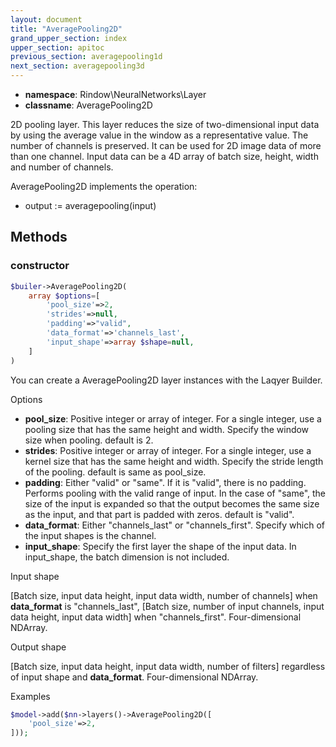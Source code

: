 ```yaml
---
layout: document
title: "AveragePooling2D"
grand_upper_section: index
upper_section: apitoc
previous_section: averagepooling1d
next_section: averagepooling3d
---
```


- **namespace**: Rindow\NeuralNetworks\Layer
- **classname**: AveragePooling2D

 2D pooling layer.
This layer reduces the size of two-dimensional input data by using the average value in the window as a representative value. The number of channels is preserved.
 It can be used for 2D image data of more than one channel.
 Input data can be a 4D array of batch size, height, width and number of channels.

AveragePooling2D implements the operation:

- output := averagepooling(input)


Methods
-------

### constructor
```php
$builer->AveragePooling2D(
    array $options=[
        'pool_size'=>2,
        'strides'=>null,
        'padding'=>"valid",
        'data_format'=>'channels_last',
        'input_shape'=>array $shape=null,
    ]
)
```
You can create a AveragePooling2D layer instances with the Laqyer Builder.

Options

- **pool_size**: Positive integer or array of integer. For a single integer, use a pooling size that has the same height and width. Specify the window size when pooling. default is 2.
- **strides**: Positive integer or array of integer. For a single integer, use a kernel size that has the same height and width. Specify the stride length of the pooling. default is same as pool_size.
- **padding**: Either "valid" or "same". If it is "valid", there is no padding.  Performs pooling with the valid range of input.  In the case of "same", the size of the input is expanded so that the output becomes the same size as the input, and that part is padded with zeros. default is "valid".
- **data_format**: Either "channels_last" or "channels_first". Specify which of the input shapes is the channel.
- **input_shape**: Specify the first layer the shape of the input data. In input_shape, the batch dimension is not included.

Input shape

[Batch size, input data height, input data width, number of channels] when **data_format** is "channels_last", [Batch size, number of input channels, input data height, input data width] when "channels_first".
 Four-dimensional NDArray.
 
Output shape

[Batch size, input data height, input data width, number of filters] regardless of input shape and **data_format**.
 Four-dimensional NDArray.

Examples

```php
$model->add($nn->layers()->AveragePooling2D([
    'pool_size'=>2,
]));
```